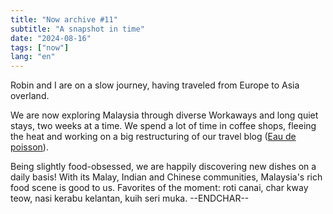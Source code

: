 ```yaml
---
title: "Now archive #11"
subtitle: "A snapshot in time"
date: "2024-08-16"
tags: ["now"]
lang: "en"
---
```


Robin and I are on a slow journey, having traveled from Europe to Asia overland.

We are now exploring Malaysia through diverse Workaways and long quiet stays, two weeks at a time. We spend a lot of time in coffee shops, fleeing the heat and working on a big restructuring of our travel blog ([Eau de poisson](https://eaudepoisson.com/)).

Being slightly food-obsessed, we are happily discovering new dishes on a daily basis! With its Malay, Indian and Chinese communities, Malaysia's rich food scene is good to us. Favorites of the moment: roti canai, char kway teow, nasi kerabu kelantan, kuih seri muka. --ENDCHAR--
